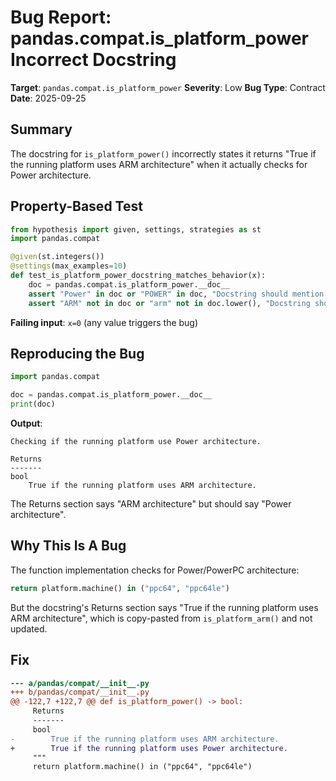 # Bug Report: pandas.compat.is_platform_power Incorrect Docstring

**Target**: `pandas.compat.is_platform_power`
**Severity**: Low
**Bug Type**: Contract
**Date**: 2025-09-25

## Summary

The docstring for `is_platform_power()` incorrectly states it returns "True if the running platform uses ARM architecture" when it actually checks for Power architecture.

## Property-Based Test

```python
from hypothesis import given, settings, strategies as st
import pandas.compat

@given(st.integers())
@settings(max_examples=10)
def test_is_platform_power_docstring_matches_behavior(x):
    doc = pandas.compat.is_platform_power.__doc__
    assert "Power" in doc or "POWER" in doc, "Docstring should mention Power architecture"
    assert "ARM" not in doc or "arm" not in doc.lower(), "Docstring should not mention ARM"
```

**Failing input**: `x=0` (any value triggers the bug)

## Reproducing the Bug

```python
import pandas.compat

doc = pandas.compat.is_platform_power.__doc__
print(doc)
```

**Output**:
```
Checking if the running platform use Power architecture.

Returns
-------
bool
    True if the running platform uses ARM architecture.
```

The Returns section says "ARM architecture" but should say "Power architecture".

## Why This Is A Bug

The function implementation checks for Power/PowerPC architecture:
```python
return platform.machine() in ("ppc64", "ppc64le")
```

But the docstring's Returns section says "True if the running platform uses ARM architecture", which is copy-pasted from `is_platform_arm()` and not updated.

## Fix

```diff
--- a/pandas/compat/__init__.py
+++ b/pandas/compat/__init__.py
@@ -122,7 +122,7 @@ def is_platform_power() -> bool:
     Returns
     -------
     bool
-        True if the running platform uses ARM architecture.
+        True if the running platform uses Power architecture.
     """
     return platform.machine() in ("ppc64", "ppc64le")
```